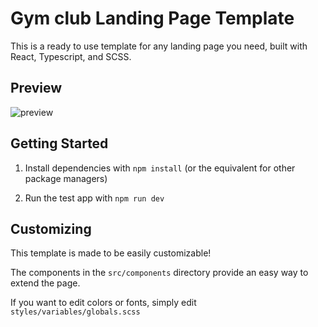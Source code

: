 # Gym club Landing Page Template

This is a ready to use template for any landing page you need, built with React, Typescript, and SCSS. 

## Preview

![preview](https://github.com/OrdinAndrey/template_gym_club/assets/130368254/676d4278-7146-466d-b63c-9f7dd8fbfaa1)

## Getting Started

1. Install dependencies with `npm install` (or the equivalent for other package managers)

2. Run the test app with `npm run dev`

## Customizing

This template is made to be easily customizable! 

The components in the `src/components` directory provide an easy way to extend the page.

If you want to edit colors or fonts, simply edit `styles/variables/globals.scss`
